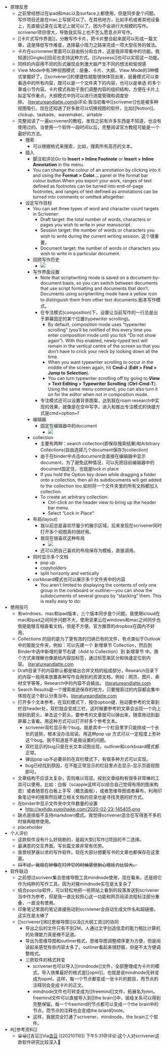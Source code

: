 - 原理反思
    - 之前曾经想过在ipad和mac以及surface上都使用，但是同步是个问题。写作项目还是在mac上写就可以了。在其他地方，比如手机或者其他设备上，先直接记录在云笔记上就可以了。因为不会进行大规模的写作。scrivener项目很大，导致我实际上也不怎么愿意点开写作。
    - [[卡片式写作界面]]，分散写作卡片，把卡片整合起来就可以形成一篇文章，这是降低写作难度，选择最小阻力之路来完成一项大型任务的做法。
    - 卡片在scrivnener里面可以自由拆分和合并，这是我非常看中的功能。我知道[[Gingko]]目前也支持这种方式。[[Ulyssess]]也可以实现这一功能。
    - 同样的内容用不同的形式展现会刺激大脑产生不同的想法和愉悦感
    - View Mode中有3种视图模式：层叠、卡片、大纲，View Mode的3种模式掌握好了，[[scrivener]]的便捷性就能很快体现出来，层叠模式可以查看选中的所有内容，既可以是一个文件夹下的内容，也可以是单选 的多个章或小节内容。卡片模式有助于我们调整内容的组织结构，方便在卡片上拟定写作重点。大纲模式中则可以进行进度管理和调度安排。 [literatureandlatte.com](http://www.literatureandlatte.com/forum/viewtopic.php?t=53967)@评论:我当初看中[[scrivener]]也是被多种视图吸引。现在还知道了好多款可以切换视图的软件，比如[[Notion]]、clickup、taskade、wavemaker、airtable
    - 完整阅读了一遍scrivener的教程，发现之前有许多东西是不知道，也没有使用过的。当使用一个软件一段时间以后，完整阅读官方教程可能是一个最好的方法。
        - 搜索
            - 可以根据格式来搜索，比如，搜索所有高亮的文本。
        - 插入
            - 脚注和评论Go to **Insert > Inline Footnote** or **Insert > Inline Annotation** in the menu.
            - You can change the colour of an annotation by clicking into it and using the **Format > Color…** panel or the format bar colour button.When you export your work, ranges of text defined as footnotes can be turned into end-of-page footnotes, and ranges of text defined as annotations can be turned into comments or omitted altogether.
        - 设定写作目标
            - You can set three types of word and character count targets in Scrivener:
                - Draft target: the total number of words, characters or pages you wish to write in your manuscript.
                - Session target: the number of words or characters you wish to write during the current writing session. 这个很重要。
                - Document target: the number of words or characters you wish to write in a particular document.
            - 回顾写作历史
                - ![](https://firebasestorage.googleapis.com/v0/b/firescript-577a2.appspot.com/o/imgs%2Fapp%2Fxinyiheng%2FBwDgVuPhCW.png?alt=media&token=c090498b-7755-4aaa-819c-9713a545ca19)
            - 写作界面设置
                - Note that scriptwriting mode is saved on a document-by-document basis, so you can switch between documents that use script formatting and documents that don’t. Documents using scriptwriting mode have a yellow icon to distinguish them from other text documents.剧本写作模式。
                - 在专注模式(composition)下，设置让当前写作的一行总是出于屏幕固定的某个位置(typewriter scrolling)。
                    - By default, composition mode uses “typewriter scrolling” (you’ll be notified of this every time you enter composition mode until you tick “Do not show again”). With this enabled, newly-typed text will remain in the vertical centre of the screen so that you don’t have to crick your neck by looking down all the time.
                    - When you want typewriter scrolling to occur in the middle of the screen again, hit **Cmd-J** (**Edit > Find > Jump to Selection**).
                    - You can turn typewriter scrolling off by going to **View > Text Editing > Typewriter Scrolling** (**Ctrl-Cmd-T**). Using the same menu command, you can also turn it on for the editor when not in composition mode.
                - 专注模式还可以设置背景图案，达到我在roam research中实现的效果，就像是在空中写字。进入和推出专注模式的快捷方式是cmd+option+f
            - 编辑器
                - 固定在编辑器中的document
                    - ![](https://firebasestorage.googleapis.com/v0/b/firescript-577a2.appspot.com/o/imgs%2Fapp%2Fxinyiheng%2FbblSzQNnSU.png?alt=media&token=819018de-d7c4-4149-bc09-ac47fc6979e0)
            - collection
                - 主要有两种：search collection(即保存搜索结果)和Arbitrary Collections(自由选择几个document保存为collection)
                - 由于在binder中点击document会直接在编辑器中显示document，为了避免这种情况，可以先把目前编辑器中的document固定住，也就是lock in place
                - If you hold the Option key down while dragging a folder onto a collection, then all its subdocuments will get added to the collection too.如何将一个文件夹里的所有文档都加入collection
                - To create an arbitrary collection:
                    - Ctrl-click on the header view to bring up the header bar menu.
                    - Select “Lock in Place”:
            - 布局(layout)
                - 我以前总是喜欢尽量少的展示区域，后来发现在scrivener同时打开多个视图真的很好用。
                - 我现在很喜欢这种布局
                    - ![](https://firebasestorage.googleapis.com/v0/b/firescript-577a2.appspot.com/o/imgs%2Fapp%2Fxinyiheng%2FDs7CZ3nRv9.png?alt=media&token=bf49ff78-b18b-4aec-8301-df7381ecd361)
                - 还可以把自己喜欢的布局保存为模板，直接调用。
            - 同时显示多个文档
                - pop up
                - copyholders
                - split horizonly and vertically
            - corkboard模式也可以展示多个文件夹中的内容
                - You aren’t limited to displaying the contents of only one group in the corkboard or outliner—you can show the subdocuments of several groups by “stacking” them. This is really easy to do:
- 使用技巧
    - 有windows、mac和ipad版本，三个版本同步是个问题。我使用icloud在mac和ipad之间同步问题不大，使用坚果云在windows和mac之间同步也倒是能够互相查看文档，但是不方便。官方推荐的dropbox在国内不好用。
    - Collections 的目的是为了更有效的归纳已有的文件，有点类似于Outlook中的智能文件夹，例如：可以先建一个 新增章节 Collection，然后到Binder中选中新增的章节右键（Add to Collection）到 新增章节 中。换个方式来理解也像是给内容加标签，通过标签来区分和快速定位到内容。 [literatureandlatte.com](http://www.literatureandlatte.com/forum/viewtopic.php?t=53967)
    - Draft目录下的内容默认都是输出合并文档的组成部分，Research目录下的内容一般用来放置各种写作会用到的资源文档，例如：网页、图片、素材文字等等，Research中的内容不会输出。 [literatureandlatte.com](http://www.literatureandlatte.com/forum/viewtopic.php?t=53967)
    - Search Results是一个搜索痕迹保存的地方，只要搜索过的内容都会集中体现在这个默认分类当中。[literatureandlatte.com](http://www.literatureandlatte.com/forum/viewtopic.php?t=53967)
    - 打开多个文本参考。在双栏模式下，按住option键，拖动要参考的文章到栏目header处，双栏就会变成三栏，这时候要参考的文章会出现一个向上倾斜到箭头，单击这个箭头，要参考的文章就可以弹出来，随意拖动到副屏幕上查看。用这种方式可以打开好多个参考文本。
        - scrivener双栏显示有个bug，就是其中一个栏目里字只能排成一个长长的竖排，根本没办法阅读。用这种pop up 方式可以一定程度上弥补这个bug。我不知道是不是我设置的问题。
        - 双栏显示的bug只是在长文本试图出现，outliner和corkboard模式都正常。
        - 弹出pop up不必要非的在双栏模式下，有很多种方式可以实现。
        - bug已经找到原因，在不能正常显示的栏目里点击显示-显示页面视图即可。
    - 文章结构不应该太复杂，否则难以驾驭。规划文章结构有很多非常棒的工具可以使用。比如：白板（scapple这样可以结合自己觉得有用的图来构思）或者随意在白板上手写（概念画板），或者思维导图或者幕布，利用印象笔记中的搜索然后建立相关文档的目录也是寻找灵感的好方式。
    - 在binder中显示文件夹中文件数量的设置
        - http://wxhdp.xuexihaike.com/2020-02-23-145405.png
    - 缺点是排版不支持markdown模式。我觉得scrivener适合在写得差不多的时候再精修使用。
    - placeholder
- 个人评价
    - 这款软件没有什么好挑剔的，是超大型[[写作]]项目的不二选择。
    - 最满意的交互界面。写长篇文章非常有优势。
    - 我曾经梦寐以求的写作软件。现在大部分想要写书的文章也都保存在这里面。
    - ~~只不过，我现在好像在打开它的时候感觉到心理压力比较大。~~
- 软件联动
    - 之前想过scrivenr集合思维导图工具mindnode使用，现在看来，还是把它作为纯粹的写作工具，因为对接mindnode实在是太复杂了
    - 结合popclip软件，可以轻松地把一些网站上看到的段落发送到scrivener当中作为参考，但是我一直比较担心这一功能和网页阅读流程标注部分重叠，一直没有使用。
    - 印象笔记里面的笔记直接拖动到scriviener会自动生成文件名和超链接。这实在是太棒了
    - [[scrivener]]和[[思维导图]]以及[[大纲工具]]的协同 
        - 导出之后的文件只有不到2M，人通过文字创造信息的能力相比计算机的处理能力真是微不足道。
        - 导出为思维导图和outliner格式，思维导图调整顺序更为方便，但是阅读起来感觉有些内容太多了。outliner看起来很舒服，但是不太方便调整格式。
        - 三款软件的格式转变
            - scrivener也可以导入[[mindnode]]文件，全部整理成为卡片的模式。导入效果最好的格式是[[opml]]，也就是说mindnode先转变成为opml，这样，每一个节点都变成一张卡片的题目，而节点的注释则会变成卡片的正文。
            - mindnode文件也可转变成为[[freemind]]文件，拓展名为mm。freemind文件可以直接导入到[[the brain]]中，层级关系可以得到完整保留。每一个freemind的节点都可以变成一个the brain中的节点，而节点的注释也会变成the brian的note。
            - 这样，我就完全打通了scrivener、mindnode、the brain三个软件。
- #[[参考资料]]
    - 😀😀[[吉豆]]Via[吉豆](https://sinkinact.lofter.com/?page=2&t=1397201293988) [[20210110]] 下午5:31@评论:这个人对scrivener这款软件研究比较深入
